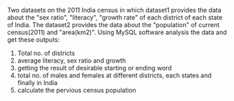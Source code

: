 Two datasets on the 2011 India census in which dataset1 provides the data about the "sex ratio", "literacy", "growth rate" of each district
of each state of India. 
The dataset2 provides the data about the "population" of current census(2011) and "area(km2)".
Using MySQL software analysis the data and get these outputs:
1. Total no. of districts
2. average literacy, sex ratio and growth
3. getting the result of desirable starting or ending word
4. total no. of males and females at different districts, each states and finally in India
5. calculate the pervious census population
